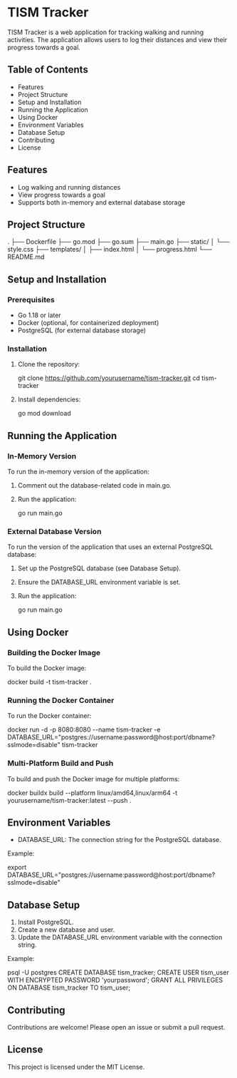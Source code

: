 # TISM Tracker

TISM Tracker is a web application for tracking walking and running activities. The application allows users to log their distances and view their progress towards a goal.

## Table of Contents

- Features
- Project Structure
- Setup and Installation
- Running the Application
- Using Docker
- Environment Variables
- Database Setup
- Contributing
- License

## Features

- Log walking and running distances
- View progress towards a goal
- Supports both in-memory and external database storage

## Project Structure

.
├── Dockerfile
├── go.mod
├── go.sum
├── main.go
├── static/
│   └── style.css
├── templates/
│   ├── index.html
│   └── progress.html
└── README.md

## Setup and Installation

### Prerequisites

- Go 1.18 or later
- Docker (optional, for containerized deployment)
- PostgreSQL (for external database storage)

### Installation

1. Clone the repository:

   git clone https://github.com/yourusername/tism-tracker.git
   cd tism-tracker

2. Install dependencies:

   go mod download

## Running the Application

### In-Memory Version

To run the in-memory version of the application:

1. Comment out the database-related code in main.go.
2. Run the application:

   go run main.go

### External Database Version

To run the version of the application that uses an external PostgreSQL database:

1. Set up the PostgreSQL database (see Database Setup).
2. Ensure the DATABASE_URL environment variable is set.
3. Run the application:

   go run main.go

## Using Docker

### Building the Docker Image

To build the Docker image:

   docker build -t tism-tracker .

### Running the Docker Container

To run the Docker container:

   docker run -d -p 8080:8080 --name tism-tracker -e DATABASE_URL="postgres://username:password@host:port/dbname?sslmode=disable" tism-tracker

### Multi-Platform Build and Push

To build and push the Docker image for multiple platforms:

   docker buildx build --platform linux/amd64,linux/arm64 -t yourusername/tism-tracker:latest --push .

## Environment Variables

- DATABASE_URL: The connection string for the PostgreSQL database.

Example:

   export DATABASE_URL="postgres://username:password@host:port/dbname?sslmode=disable"

## Database Setup

1. Install PostgreSQL.
2. Create a new database and user.
3. Update the DATABASE_URL environment variable with the connection string.

Example:

   psql -U postgres
   CREATE DATABASE tism_tracker;
   CREATE USER tism_user WITH ENCRYPTED PASSWORD 'yourpassword';
   GRANT ALL PRIVILEGES ON DATABASE tism_tracker TO tism_user;

## Contributing

Contributions are welcome! Please open an issue or submit a pull request.

## License

This project is licensed under the MIT License.